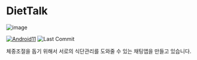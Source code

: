 # DietTalk

![image](https://user-images.githubusercontent.com/22374750/92201786-5f63f180-eeb8-11ea-946b-7aa1da1f7981.png)

[![Android11](https://img.shields.io/badge/Android11-📱-green.svg)](https://developer.android.com/preview)
![Last Commit](https://img.shields.io/github/last-commit/hakzzang/DietTalk)

체중조절을 돕기 위해서 서로의 식단관리를 도와줄 수 있는 채팅앱을 만들고 있습니다.<br/>
